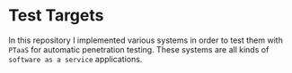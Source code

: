 # Test Targets

In this repository I implemented various systems in order to test them
with ```PTaaS``` for automatic penetration testing. These systems are all
kinds of ```software as a service``` applications.
